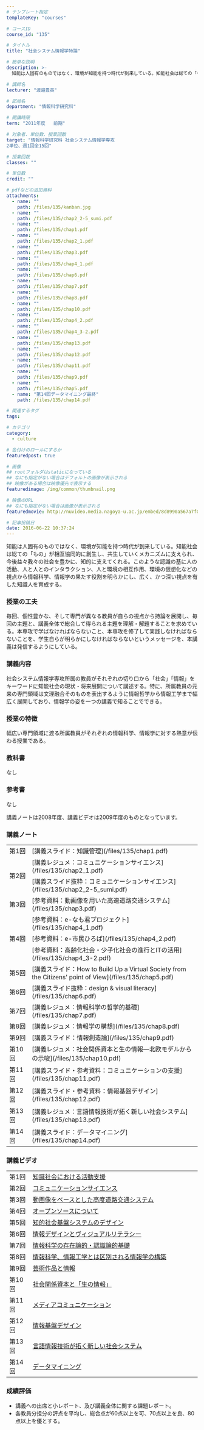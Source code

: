 ```yaml
---
# テンプレート指定
templateKey: "courses"

# コースID
course_id: "135"

# タイトル
title: "社会システム情報学特論"

# 簡単な説明
description: >-
  知能は人固有のものではなく、環境が知能を持つ時代が到来している。知能社会は総ての「もの」が相互協同的に創生し、共生していくメカニズムに支えられ、今後益々我々の社会を豊かに、知的に支えてくれる。このよう...

# 講師名
lecturer: "渡邉豊英"

# 部局名
department: "情報科学研究科"

# 開講時限
term: "2011年度	前期"

# 対象者、単位数、授業回数
target: "情報科学研究科 社会システム情報学専攻
2単位、週1回全15回"

# 授業回数
classes: ""

# 単位数
credit: ""

# pdfなどの追加資料
attachments: 
  - name: "" 
    path: /files/135/kanban.jpg
  - name: "" 
    path: /files/135/chap2_2-5_sumi.pdf
  - name: "" 
    path: /files/135/chap1.pdf
  - name: "" 
    path: /files/135/chap2_1.pdf
  - name: "" 
    path: /files/135/chap3.pdf
  - name: "" 
    path: /files/135/chap4_1.pdf
  - name: "" 
    path: /files/135/chap6.pdf
  - name: "" 
    path: /files/135/chap7.pdf
  - name: "" 
    path: /files/135/chap8.pdf
  - name: "" 
    path: /files/135/chap10.pdf
  - name: "" 
    path: /files/135/chap4_2.pdf
  - name: "" 
    path: /files/135/chap4_3-2.pdf
  - name: "" 
    path: /files/135/chap13.pdf
  - name: "" 
    path: /files/135/chap12.pdf
  - name: "" 
    path: /files/135/chap11.pdf
  - name: "" 
    path: /files/135/chap9.pdf
  - name: "" 
    path: /files/135/chap5.pdf
  - name: "第14回データマイニング最終" 
    path: /files/135/chap14.pdf

# 関連するタグ
tags:

# カテゴリ
category:
  - culture

# 色付けのロールにするか
featuredpost: true

# 画像
## rootフォルダはstaticになっている
## なにも指定がない場合はデフォルトの画像が表示される
## 映像がある場合は映像優先で表示する
featuredimage: /img/common/thumbnail.png

# 映像のURL
## なにも指定がない場合は画像が表示される
featuredmovie: http://nuvideo.media.nagoya-u.ac.jp/embed/8d8990a567a7f03d940e256e04b0e7288b876e41

# 記事投稿日
date: 2016-06-22 10:37:24
---
```


知能は人固有のものではなく、環境が知能を持つ時代が到来している。知能社会は総ての「もの」が相互協同的に創生し、共生していくメカニズムに支えられ、今後益々我々の社会を豊かに、知的に支えてくれる。このような認識の基に人の活動、人と人とのインタラクション、人と環境の相互作用、環境の仮想化などの視点から情報科学、情報学の果たす役割を明らかにし、広く、かつ深い視点を有した知識人を育成する。


### 授業の工夫

毎回、個性豊かな、そして専門が異なる教員が自らの視点から持論を展開し、毎回の主題と、講義全体で総合して得られる主題を理解・解題することを求めている。本専攻で学ばなければならないこと、本専攻を修了して実践しなければならないことを、学生自らが明らかにしなければならないというメッセージを、本講義は発信するようにしている。





### 講義内容

社会システム情報学専攻所属の教員がそれぞれの切り口から「社会」「情報」をキーワードに知能社会の現状・将来展開について講述する。特に、所属教員の元来の専門領域は文理融合そのものを表出するように情報哲学から情報工学まで幅広く展開しており、情報学の姿を一つの講義で知ることでできる。

### 授業の特徴

幅広い専門領域に渡る所属教員がそれぞれの情報科学、情報学に対する熱意が伝わる授業である。

### 教科書

なし

### 参考書

なし





講義ノートは2008年度、講義ビデオは2009年度のものとなっています。

### 講義ノート

<table class="basic" width="550">
<tr>
<td width="50" class="center">
第1回
</td>

<td width="500">
[講義スライド：知識管理](/files/135/chap1.pdf) 
</td>
</tr>

<tr>
<td class="center" rowspan=2>第2回</td>

<td>
[講義レジュメ：コミュニケーションサイエンス](/files/135/chap2_1.pdf) 
</td>
</tr>

<tr>
<td>
[講義スライド抜粋：コミュニケーションサイエンス](/files/135/chap2_2-5_sumi.pdf) 
</td>
</tr>

<tr>
<td class="center">
第3回
</td>

<td>
[参考資料：動画像を用いた高速道路交通システム](/files/135/chap3.pdf) 
</td>
</tr>

<tr>
<td class="center" rowspan=3>第4回</td>

<td>
[参考資料：e-なも君プロジェクト](/files/135/chap4_1.pdf) 
</td>
</tr>

<tr>
<td>
[参考資料：e-市民ひろば](/files/135/chap4_2.pdf) 
</td>
</tr>

<tr>
<td>
[参考資料：高齢化社会・少子化社会の進行とITの活用](/files/135/chap4_3-2.pdf) 
</td>
</tr>

<tr>
<td class="center">
第5回
</td>

<td>
[講義スライド：How to Build Up a Virtual Society from the Citizens' point of View](/files/135/chap5.pdf) 
</td>
</tr>

<tr>
<td class="center">
第6回
</td>

<td>
[講義スライド抜粋：design & visual literacy](/files/135/chap6.pdf) 
</td>
</tr>

<tr>
<td class="center">
第7回
</td>

<td>
[講義レジュメ：情報科学の哲学的基礎](/files/135/chap7.pdf) 
</td>
</tr>

<tr>
<td class="center">
第8回
</td>

<td>
[講義レジュメ：情報学の構想](/files/135/chap8.pdf) 
</td>
</tr>

<tr>
<td class="center">
第9回
</td>

<td>
[講義スライド：情報創造論](/files/135/chap9.pdf) 
</td>
</tr>

<tr>
<td class="center">
第10回
</td>

<td>
[講義レジュメ：社会関係資本と生の情報—北欧モデルからの示唆](/files/135/chap10.pdf) 
</td>
</tr>

<tr>
<td class="center">
第11回
</td>

<td>
[講義スライド・参考資料：コミュニケーションの支援](/files/135/chap11.pdf) 
</td>
</tr>

<tr>
<td class="center">
第12回
</td>

<td>
[講義スライド・参考資料：情報基盤デザイン](/files/135/chap12.pdf) 
</td>
</tr>

<tr>
<td class="center">
第13回
</td>

<td>
[講義レジュメ：言語情報技術が拓く新しい社会システム](/files/135/chap13.pdf) 
</td>
</tr>

<tr>
<td class="center">
第14回
</td>

<td>
[講義スライド：データマイニング](/files/135/chap14.pdf) 
</td>
</tr>
</table>

### 講義ビデオ

<table class="basic" width="550">
<tr>
<td width="50" class="center">
第1回
</td>

<td width="500">
<a href="http://nuvideo.media.nagoya-u.ac.jp/embed/e562a0f3fbe75e834653458fbe48f304df7b8765" title="知識社会における活動支援" target="blank"> 知識社会における活動支援</a>
</td>
</tr>

<tr>
<td class="center">
第2回
</td>

<td>
<a href="http://nuvideo.media.nagoya-u.ac.jp/embed/65d062979d9f1b916bea1c0668b6f55cb7245824" target="blank" title="コミュニケーションサイエンス">コミュニケーションサイエンス</a>
</td>
</tr>

<tr>
<td class="center">
第3回
</td>

<td>
<a href="http://nuvideo.media.nagoya-u.ac.jp/embed/b53a7f7896f4f53ac3fdf7bfd0663576aafde58f" target="blank" title="動画像をベースとした高度道路交通システム">動画像をベースとした高度道路交通システム</a>
</td>
</tr>

<tr>
<td class="center">
第4回
</td>

<td>
<a href="http://nuvideo.media.nagoya-u.ac.jp/embed/ba8def76b17afa47a288c9c48f64b362afbf4c2d" target="blank" title="オープンソースについて">オープンソースについて</a>
</td>
</tr>

<tr>
<td class="center">
第5回
</td>

<td>
<a href="http://nuvideo.media.nagoya-u.ac.jp/embed/55594eca160a824299da6bedc2dd1fcfcbfde41a" target="blank" title="知的社会基盤システムのデザイン">知的社会基盤システムのデザイン</a>
</td>
</tr>

<tr>
<td class="center">
第6回
</td>

<td>
<a href="http://nuvideo.media.nagoya-u.ac.jp/embed/f20fed5d031c3b99360621285ff84dcd72076257" target="blank" title="情報デザインとヴィジュアルリテラシー ">情報デザインとヴィジュアルリテラシー</a>
</td>
</tr>

<tr>
<td class="center">
第7回
</td>

<td>
<a href="http://nuvideo.media.nagoya-u.ac.jp/embed/f22d9fb95eac1d48c6e453333493ef27e1989ef8" target="blank" title="情報科学の存在論的・認識論的基礎">情報科学の存在論的・認識論的基礎</a>
</td>
</tr>

<tr>
<td class="center">
第8回
</td>

<td>
<a href="http://nuvideo.media.nagoya-u.ac.jp/embed/a206bba3849282b890a0d28f34e198578295d73d" target="blank"" title="情報科学、情報工学とは区別される情報学の構築">情報科学、情報工学とは区別される情報学の構築</a>
</td>
</tr>

<tr>
<td class="center">
第9回
</td>

<td>
<a href="http://nuvideo.media.nagoya-u.ac.jp/embed/23a761ddf967aa20f52b2594196a16be215e245f" target="blank" title="芸術作品と情報">芸術作品と情報</a>
</td>
</tr>

<tr>
<td class="center">
第10回
</td>

<td>
<a href="http://nuvideo.media.nagoya-u.ac.jp/embed/0dc1194fa78a9ce75660e43ef2f0dc8b67119470" target="blank" title="社会関係資本と「生の情報」">社会関係資本と「生の情報」</a>
</td>
</tr>

<tr>
<td class="center">
第11回
</td>

<td>
<a href="http://nuvideo.media.nagoya-u.ac.jp/embed/078a2c7c899911fde6815c78e2198bce48ddfd30" target="blank" title="メディアコミュニケーション">メディアコミュニケーション</a>
</td>
</tr>

<tr>
<td class="center">
第12回
</td>

<td>
<a href="http://nuvideo.media.nagoya-u.ac.jp/embed/bc94368bf7faaadf7d0db2d72d512e515f85b319" target="blank" title="情報基盤デザイン">情報基盤デザイン</a>
</td>
</tr>

<tr>
<td class="center">
第13回
</td>

<td>
<a href="http://nuvideo.media.nagoya-u.ac.jp/embed/cc0286546a196e7179c995d7ec2935486662b0ab" target="blank" title="言語情報技術が拓く新しい社会システム">言語情報技術が拓く新しい社会システム</a>
</td>
</tr>

<tr>
<td class="center">
第14回
</td>

<td>
<a href="http://nuvideo.media.nagoya-u.ac.jp/embed/90581472d71486a0f713e1ff0fdcaa8a475e8bf6" target="blank" title="データマイニング">データマイニング</a>
</td>
</tr>
</table>





### 成績評価

* 講義への出席と小レポート、及び講義全体に関する課題レポート。
* 各教員分担分の評点を平均し、総合点が60点以上を可、70点以上を良、80点以上を優とする。 </ul>


